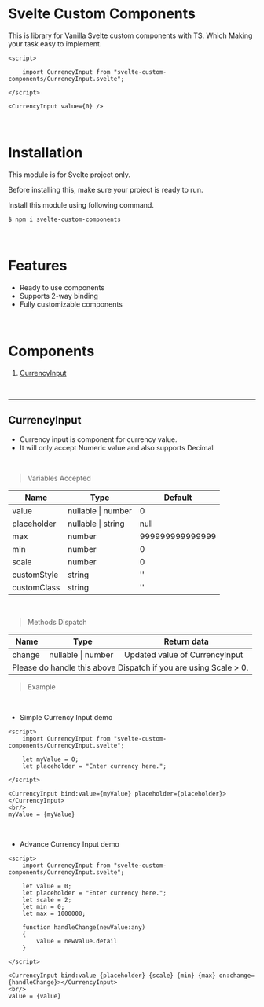 # Svelte Custom Components

This is library for Vanilla Svelte custom components with TS. Which Making your task easy to implement. 

```
<script>

    import CurrencyInput from "svelte-custom-components/CurrencyInput.svelte";

</script>

<CurrencyInput value={0} />

```

<br/>

# Installation 

This module is for Svelte project only. 

Before installing this, make sure your project is ready to run.

Install this module using following command.

```
$ npm i svelte-custom-components
```

<br/>

# Features

- Ready to use components
- Supports 2-way binding
- Fully customizable components

<br/>

# Components

1. <a href="#CurrencyInput"> CurrencyInput </a>

<br/>

<div id="CurrencyInput">

<hr/>

## CurrencyInput

- Currency input is component for currency value.
- It will only accept Numeric value and also supports Decimal

<br/>

> Variables Accepted

<table >
    <thead>
        <tr>
            <th>Name</th>
            <th>Type</th>
            <th>Default </th>
        </tr>
    </thead>
    <tbody>
        <tr>
            <td>
                value
            </td>
            <td>
                nullable | number
            </td>
            <td>
                0
            </td>
        </tr>
        <tr>
            <td>
                placeholder
            </td>
            <td>
                nullable | string
            </td>
            <td>
                null
            </td>
        </tr>
        <tr>
            <td>
                max
            </td>
            <td>
                number
            </td>
            <td>
                999999999999999
            </td>
        </tr>
        <tr>
            <td>
                min
            </td>
            <td>
                number
            </td>
            <td>
                0
            </td>
        </tr>
        <tr>
            <td>
                scale
            </td>
            <td>
                number
            </td>
            <td>
                0
            </td>
        </tr>
        <tr>
            <td>
                customStyle
            </td>
            <td>
                string
            </td>
            <td>
                ''
            </td>
        </tr>
        <tr>
            <td>
                customClass
            </td>
            <td>
                string
            </td>
            <td>
                ''
            </td>
        </tr>
    </tbody>
</table>

<br/>

> Methods Dispatch


<table >
    <thead>
        <tr>
            <th>Name</th>
            <th>Type</th>
            <th>Return data </th>
        </tr>
    </thead>
    <tbody>
        <tr>
            <td>
                change
            </td>
            <td>
                nullable | number
            </td>
            <td>
                Updated value of CurrencyInput
            </td>
        </tr> 
        <tr>
        <td colspan=3>Please do handle this above Dispatch if you are using Scale > 0.</td>
        </tr>       
    </tbody>
</table>

> Example

<br/>

- Simple Currency Input demo

```
<script>
    import CurrencyInput from "svelte-custom-components/CurrencyInput.svelte";

    let myValue = 0;
    let placeholder = "Enter currency here.";

</script>

<CurrencyInput bind:value={myValue} placeholder={placeholder}></CurrencyInput>
<br/>
myValue = {myValue}

```

<br/>

- Advance Currency Input demo

```
<script>
    import CurrencyInput from "svelte-custom-components/CurrencyInput.svelte";

    let value = 0;
    let placeholder = "Enter currency here.";
    let scale = 2;
    let min = 0;
    let max = 1000000;

    function handleChange(newValue:any)
    {
        value = newValue.detail
    }
    
</script>

<CurrencyInput bind:value {placeholder} {scale} {min} {max} on:change={handleChange}></CurrencyInput>
<br/>
value = {value}

```

</div>